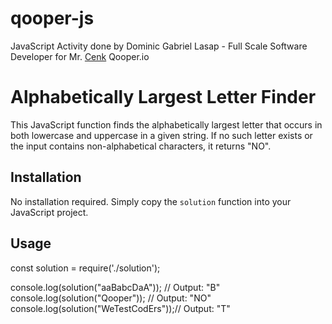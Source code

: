# qooper-js

JavaScript Activity done by Dominic Gabriel Lasap - Full Scale Software Developer for Mr. [Cenk](https://www.linkedin.com/in/cenkyurtbilir) Qooper.io

# Alphabetically Largest Letter Finder

This JavaScript function finds the alphabetically largest letter that occurs in both lowercase and uppercase in a given string. If no such letter exists or the input contains non-alphabetical characters, it returns "NO".

## Installation

No installation required. Simply copy the `solution` function into your JavaScript project.

## Usage

const solution = require('./solution');

console.log(solution("aaBabcDaA")); // Output: "B"
console.log(solution("Qooper")); // Output: "NO"
console.log(solution("WeTestCodErs"));// Output: "T"
